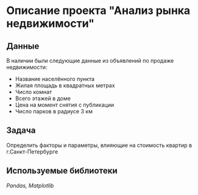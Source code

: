 # Описание проекта "Анализ рынка недвижимости"

## Данные
В наличии были следующие данные из объявлений по продаже недвижимости:
- Название населённого пункта
- Жилая площадь в квадратных метрах 
- Число комнат 
- Всего этажей в доме
- Цена на момент снятия с публикации
- Число парков в радиусе 3 км

## Задача
Определить факторы и параметры, влияющие на стоимость квартир в г.Санкт-Петербурге

## Используемые библиотеки
*Pandas, Matplotlib*


